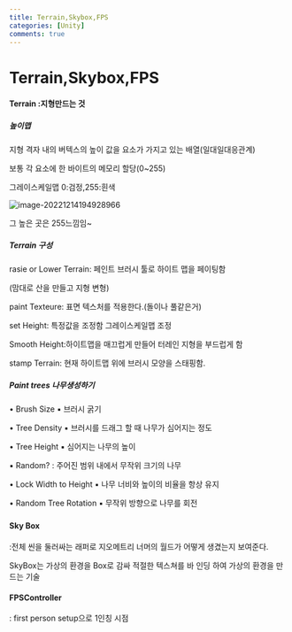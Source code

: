 ```yaml
---
title: Terrain,Skybox,FPS
categories: [Unity]
comments: true
---
```

# Terrain,Skybox,FPS

#### Terrain :지형만드는 것



##### 높이맵

지형 격자 내의 버텍스의 높이 값을 요소가 가지고 있는 배열(일대일대응관계)

보통 각 요소에 한 바이트의 메모리 할당(0~255)

그레이스케일맵 0:검정,255:흰색 

![image-20221214194928966](C:\Users\LG\AppData\Roaming\Typora\typora-user-images\image-20221214194928966.png)

 그 높은 곳은 255느낌임~



##### Terrain 구성

rasie or Lower Terrain: 페인트 브러시 툴로 하이트 맵을 페이팅함

(맘대로 산을 만들고 지형 변형)

paint Texteure: 표면 텍스처를 적용한다.(돌이나 풀같은거)

set Height: 특정값을 조정함 그레이스케일맵 조정

Smooth Height:하이트맵을 매끄럽게 만들어 터레인 지형을 부드럽게 함

stamp Terrain: 현재 하이트맵 위에 브러시 모양을 스태핑함.



##### Paint trees 나무생성하기

• Brush Size ▪ 브러시 굵기 

• Tree Density ▪ 브러시를 드래그 할 때 나무가 심어지는 정도 

• Tree Height ▪ 심어지는 나무의 높이

 ▪ Random? : 주어진 범위 내에서 무작위 크기의 나무 

• Lock Width to Height ▪ 나무 너비와 높이의 비율을 항상 유지 

• Random Tree Rotation ▪ 무작위 방향으로 나무를 회전



##### 

#### Sky Box

:전체 씬을 둘러싸는 래퍼로 지오메트리 너머의 월드가 어떻게 생겼는지 보여준다.

 SkyBox는 가상의 환경을 Box로 감싸 적절한 텍스쳐를 바 인딩 하여 가상의 환경을 만드는 기술



#### FPSController

: first person setup으로 1인칭 시점

